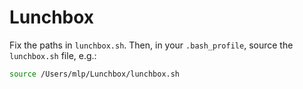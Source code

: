 # Lunchbox

Fix the paths in `lunchbox.sh`. Then, in your `.bash_profile`, source the `lunchbox.sh` file, e.g.:

```bash
source /Users/mlp/Lunchbox/lunchbox.sh
```
